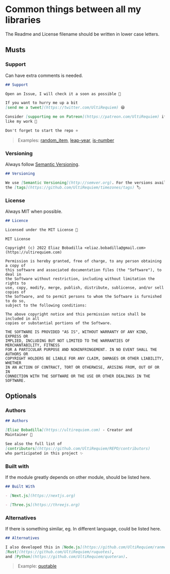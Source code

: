 # Common things between all my libraries

The Readme and License filename should be written in lower case letters.

## Musts

### Support

Can have extra comments is needed.

```markdown
## Support

Open an Issue, I will check it a soon as possible 👀

If you want to hurry me up a bit
[send me a tweet](https://twitter.com/UltiRequiem) 😆

Consider [supporting me on Patreon](https://patreon.com/UltiRequiem) if you
like my work 🙏

Don't forget to start the repo ⭐
```

> Examples: [random_item](https://github.com/UltiRequiem/random_item#support),
> [leap-year](https://github.com/UltiRequiem/leap-year#support),
> [is-number](https://github.com/UltiRequiem/is-number)

### Versioning

Always follow [Semantic Versioning](https://semver.org).

```markdown
## Versioning

We use [Semantic Versioning](http://semver.org). For the versions available, see
the [tags](https://github.com/UltiRequiem/timezones/tags) 🏷️
```

### License

Always MIT when possible.

```markdown
## Licence

Licensed under the MIT License 📄
```

```text
MIT License

Copyright (c) 2022 Eliaz Bobadilla <eliaz.bobadilla@gmail.com>
(https://ultirequiem.com)

Permission is hereby granted, free of charge, to any person obtaining a copy of
this software and associated documentation files (the "Software"), to deal in
the Software without restriction, including without limitation the rights to
use, copy, modify, merge, publish, distribute, sublicense, and/or sell copies of
the Software, and to permit persons to whom the Software is furnished to do so,
subject to the following conditions:

The above copyright notice and this permission notice shall be included in all
copies or substantial portions of the Software.

THE SOFTWARE IS PROVIDED "AS IS", WITHOUT WARRANTY OF ANY KIND, EXPRESS OR
IMPLIED, INCLUDING BUT NOT LIMITED TO THE WARRANTIES OF MERCHANTABILITY, FITNESS
FOR A PARTICULAR PURPOSE AND NONINFRINGEMENT. IN NO EVENT SHALL THE AUTHORS OR
COPYRIGHT HOLDERS BE LIABLE FOR ANY CLAIM, DAMAGES OR OTHER LIABILITY, WHETHER
IN AN ACTION OF CONTRACT, TORT OR OTHERWISE, ARISING FROM, OUT OF OR IN
CONNECTION WITH THE SOFTWARE OR THE USE OR OTHER DEALINGS IN THE SOFTWARE.
```

## Optionals

### Authors

```markdown
## Authors

[Eliaz Bobadilla](https://ultirequiem.com) - Creator and
Maintainer 💪

See also the full list of
[contributors](https://github.com/UltiRequiem/REPO/contributors)
who participated in this project ✨
```

### Built with

If the module greatly depends on other module, should be listed here.

```markdown
## Built With

- [Next.js](https://nextjs.org)

- [Three.js](https://threejs.org)
```

### Alternatives

If there is something similar, eg. In different language, could be listed here.

```markdown
## Alternatives

I also developed this in [Node.js](https://github.com/UltiRequiem/ranmess),
[Rust](https://github.com/UltiRequiem/ruquotes),
and [Python](https://github.com/UltiRequiem/quoteran).
```

> Example: [quotable](https://github.com/UltiRequiem/quotable)
